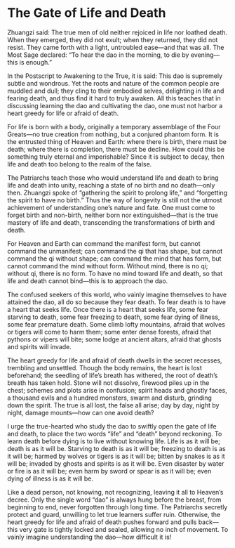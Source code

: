 # The Gate of Life and Death

Zhuangzi said: The true men of old neither rejoiced in life nor loathed death. When they emerged, they did not exult; when they returned, they did not resist. They came forth with a light, untroubled ease—and that was all. The Most Sage declared: “To hear the dao in the morning, to die by evening—this is enough.”  

In the Postscript to Awakening to the True, it is said: This dao is supremely subtle and wondrous. Yet the roots and nature of the common people are muddled and dull; they cling to their embodied selves, delighting in life and fearing death, and thus find it hard to truly awaken. All this teaches that in discussing learning the dao and cultivating the dao, one must not harbor a heart greedy for life or afraid of death.  

For life is born with a body, originally a temporary assemblage of the Four Greats—no true creation from nothing, but a conjured phantom form. It is the entrusted thing of Heaven and Earth: where there is birth, there must be death; where there is completion, there must be decline. How could this be something truly eternal and imperishable? Since it is subject to decay, then life and death too belong to the realm of the false.  

The Patriarchs teach those who would understand life and death to bring life and death into unity, reaching a state of no birth and no death—only then. Zhuangzi spoke of “gathering the spirit to prolong life,” and “forgetting the spirit to have no birth.” Thus the way of longevity is still not the utmost achievement of understanding one’s nature and fate. One must come to forget birth and non-birth, neither born nor extinguished—that is the true mastery of life and death, transcending the transformations of birth and death.  

For Heaven and Earth can command the manifest form, but cannot command the unmanifest; can command the qi that has shape, but cannot command the qi without shape; can command the mind that has form, but cannot command the mind without form. Without mind, there is no qi; without qi, there is no form. To have no mind toward life and death, so that life and death cannot bind—this is to approach the dao.  

The confused seekers of this world, who vainly imagine themselves to have attained the dao, all do so because they fear death. To fear death is to have a heart that seeks life. Once there is a heart that seeks life, some fear starving to death, some fear freezing to death, some fear dying of illness, some fear premature death. Some climb lofty mountains, afraid that wolves or tigers will come to harm them; some enter dense forests, afraid that pythons or vipers will bite; some lodge at ancient altars, afraid that ghosts and spirits will invade.  

The heart greedy for life and afraid of death dwells in the secret recesses, trembling and unsettled. Though the body remains, the heart is lost beforehand; the seedling of life’s breath has withered, the root of death’s breath has taken hold. Stone will not dissolve, firewood piles up in the chest; schemes and plots arise in confusion; spirit heads and ghostly faces, a thousand evils and a hundred monsters, swarm and disturb, grinding down the spirit. The true is all lost, the false all arise; day by day, night by night, damage mounts—how can one avoid death?  

I urge the true-hearted who study the dao to swiftly open the gate of life and death, to place the two words “life” and “death” beyond reckoning. To learn death before dying is to live without knowing life. Life is as it will be; death is as it will be. Starving to death is as it will be; freezing to death is as it will be; harmed by wolves or tigers is as it will be; bitten by snakes is as it will be; invaded by ghosts and spirits is as it will be. Even disaster by water or fire is as it will be; even harm by sword or spear is as it will be; even dying of illness is as it will be.  

Like a dead person, not knowing, not recognizing, leaving it all to Heaven’s decree. Only the single word “dao” is always hung before the breast, from beginning to end, never forgotten through long time. The Patriarchs secretly protect and guard, unwilling to let true learners suffer ruin. Otherwise, the heart greedy for life and afraid of death pushes forward and pulls back—this very gate is tightly locked and sealed, allowing no inch of movement. To vainly imagine understanding the dao—how difficult it is!